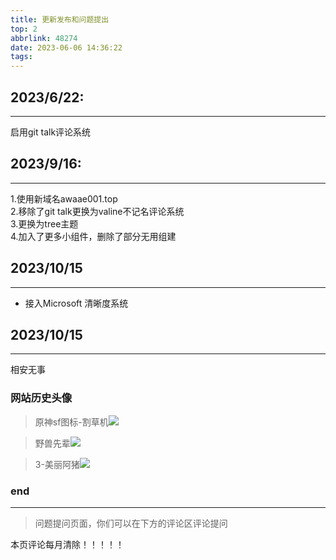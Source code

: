 ```yaml
---
title: 更新发布和问题提出
top: 2
abbrlink: 48274
date: 2023-06-06 14:36:22
tags:
---
```


## 2023/6/22:
---
启用git talk评论系统


## 2023/9/16:
---
1.使用新域名awaae001.top<br>
2.移除了git talk更换为valine不记名评论系统<br>
3.更换为tree主题<br>
4.加入了更多小组件，删除了部分无用组建<br>

## 2023/10/15
---
- 接入Microsoft 清晰度系统


## 2023/10/15
---
相安无事


### 网站历史头像

>原神sf图标-割草机![](https://tuchuang-awaae001.oss-cn-hongkong.aliyuncs.com/web%20ico/rico-gc.jpg)

>野兽先辈![](https://tuchuang-awaae001.oss-cn-hongkong.aliyuncs.com/web%20ico/1BEE771F28B3BD349D7C2CA4F029F1A8.jpg)

>3-美丽阿猪![](https://tuchuang-awaae001.oss-cn-hongkong.aliyuncs.com/web%20ico/avatar.jpg)

### end
---

>问题提问页面，你们可以在下方的评论区评论提问

本页评论每月清除！！！！！